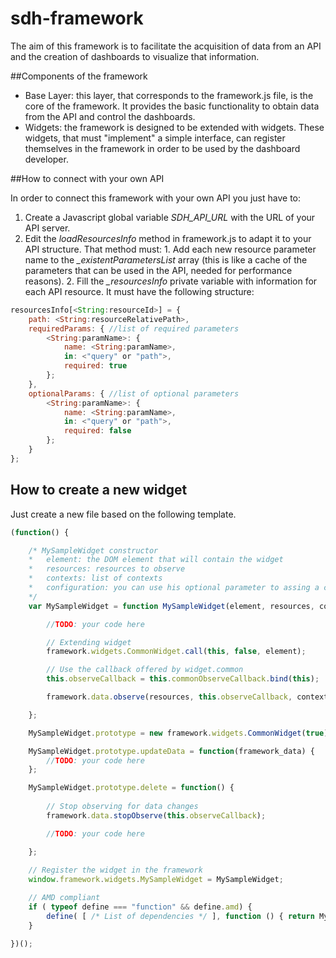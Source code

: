 # sdh-framework
The aim of this framework is to facilitate the acquisition of data from an API and the creation of dashboards to visualize that information.

##Components of the framework
 - Base Layer: this layer, that corresponds to the framework.js file, is the core of the framework. It provides the basic functionality to obtain data from the API and control the dashboards.
 - Widgets: the framework is designed to be extended with widgets. These widgets, that must "implement" a simple interface, can register themselves in the framework in order to be used by the dashboard developer.
 
##How to connect with your own API

In order to connect this framework with your own API you just have to:
  1. Create a Javascript global variable *SDH_API_URL* with the URL of your API server.
  2. Edit the *loadResourcesInfo* method in framework.js to adapt it to your API structure. That method must:
    1. Add each new resource parameter name to the *_existentParametersList* array (this is like a cache of the parameters that can be used in the API, needed for performance reasons).
    2. Fill the *_resourcesInfo* private variable with information for each API resource.  It must have the following structure:
```javascript
resourcesInfo[<String:resourceId>] = {
    path: <String:resourceRelativePath>,
    requiredParams: { //list of required parameters
        <String:paramName>: {
            name: <String:paramName>,
            in: <"query" or "path">,
            required: true
        };
    }, 
    optionalParams: { //list of optional parameters
        <String:paramName>: {
            name: <String:paramName>,
            in: <"query" or "path">,
            required: false
        };
    }
};
```
    
## How to create a new widget
Just create a new file based on the following template.
```javascript
(function() {

    /* MySampleWidget constructor
    *   element: the DOM element that will contain the widget
    *   resources: resources to observe
    *   contexts: list of contexts
    *   configuration: you can use his optional parameter to assing a custom widget configuration.
    */
    var MySampleWidget = function MySampleWidget(element, resources, contextId, configuration) {

        //TODO: your code here

        // Extending widget
        framework.widgets.CommonWidget.call(this, false, element);

        // Use the callback offered by widget.common
        this.observeCallback = this.commonObserveCallback.bind(this);

        framework.data.observe(resources, this.observeCallback, contexts);

    };

    MySampleWidget.prototype = new framework.widgets.CommonWidget(true);

    MySampleWidget.prototype.updateData = function(framework_data) {
        //TODO: your code here
    };

    MySampleWidget.prototype.delete = function() {
    
        // Stop observing for data changes
        framework.data.stopObserve(this.observeCallback);

        //TODO: your code here

    };
    
    // Register the widget in the framework
    window.framework.widgets.MySampleWidget = MySampleWidget;

    // AMD compliant
    if ( typeof define === "function" && define.amd) {
        define( [ /* List of dependencies */ ], function () { return MySampleWidget; } );
    }

})();
```
